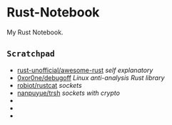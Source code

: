 # Rust-Notebook
My Rust Notebook.



`Scratchpad`
---


- [rust-unofficial/awesome-rust](https://github.com/rust-unofficial/awesome-rust) *self explanatory*
- [0xor0ne/debugoff](https://github.com/0xor0ne/debugoff) *Linux anti-analysis Rust library*
- [robiot/rustcat](https://github.com/robiot/rustcat) *sockets*
- [nanpuyue/trsh](https://github.com/nanpuyue/trsh) *sockets with crypto*
- []()
- []()
- []()





